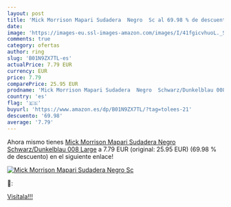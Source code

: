 ```yaml
---
layout: post
title: 'Mick Morrison Mapari Sudadera  Negro  Sc al 69.98 % de descuento'
date: 
image: 'https://images-eu.ssl-images-amazon.com/images/I/41fgicvhuoL._SL200_.jpg'
comments: true
category: ofertas
author: ring
slug: 'B01N9ZX7TL-es'
actualPrice: 7.79 EUR
currency: EUR
price: 7.79
comparePrice: 25.95 EUR
prodname: 'Mick Morrison Mapari Sudadera  Negro  Schwarz/Dunkelblau 008   Large'
country: 'es'
flag: '🇪🇸'
buyurl: 'https://www.amazon.es/dp/B01N9ZX7TL/?tag=tolees-21'
descuento: '69.98'
average: '7.79'
---
```


Ahora mismo tienes [Mick Morrison Mapari Sudadera  Negro  Schwarz/Dunkelblau 008   Large](https://www.amazon.es/dp/B01N9ZX7TL/?tag=tolees-21) a 7.79 EUR (original: 25.95 EUR) (69.98 %  de descuento) en el siguiente enlace!

[![Mick Morrison Mapari Sudadera  Negro  Sc](https://images-eu.ssl-images-amazon.com/images/I/41fgicvhuoL._SL200_.jpg)](https://www.amazon.es/dp/B01N9ZX7TL/?tag=tolees-21)

🔎:


[Visítala!!!](https://www.amazon.es/dp/B01N9ZX7TL/?tag=tolees-21)

